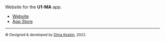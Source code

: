 Website for the **U1-MA** app.

-   [Website](https://u1-ma.dmkskn.com)
-   [App Store](https://apple.co/3K68kbO)

<hr />

<small>© Designed & developed by <a href="https://dmkskn.com">Dima Koskin</a>, 2022.</small>

